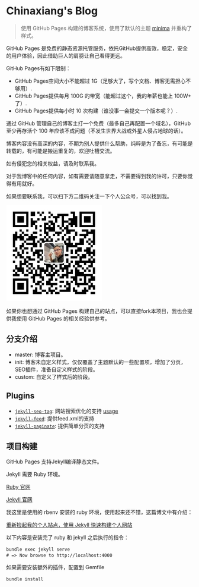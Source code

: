# Chinaxiang's Blog

> 使用 GitHub Pages 构建的博客系统，使用了默认的主题 [minima](https://jekyll.github.io/minima/) 并重构了样式。

GitHub Pages 是免费的静态资源托管服务，依托GitHub提供高效，稳定，安全的用户体验，因此借助巨人的肩膀让自己看得更远。

GitHub Pages有如下限制：

- GitHub Pages空间大小不能超过 1G（足够大了，写个文档、博客无需担心不够用）.
- GitHub Pages提供每月 100G 的带宽（能超过这个，我的年薪也能上 100W+ 了）.
- GitHub Pages提供每小时 10 次构建（谁没事一会提交一个版本呢？）.

通过 GitHub 管理自己的博客主打一个免费（最多自己再配置一个域名），GitHub 至少再存活个 100 年应该不成问题（不发生世界大战或外星人侵占地球的话）。

博客内容没有高深的内容，不期为别人提供什么帮助，纯粹是为了备忘，有可能是转载的，有可能是搬运重复的，欢迎吐槽交流。

如有侵犯您的相关权益，请及时联系我。

对于我博客中的任何内容，如有需要请随意拿走，不需要得到我的许可，只要你觉得有用就好。

如果想要联系我，可以扫下方二维码关注一下个人公众号，可以找到我。

![](./qrcode.jpg)

如果你也想通过 GitHub Pages 构建自己的站点，可以直接fork本项目，我也会提供我使用 GitHub Pages 的相关经验供参考。

## 分支介绍

- master: 博客主项目。
- init: 博客未自定义样式，仅仅覆盖了主题默认的一些配置项，增加了分页，SEO插件，准备自定义样式的阶段。
- custom: 自定义了样式后的阶段。

## Plugins

- [`jekyll-seo-tag`](https://github.com/jekyll/jekyll-seo-tag): 网站搜索优化的支持 [usage](https://github.com/jekyll/jekyll-seo-tag#usage)
- [`jekyll-feed`](https://github.com/jekyll/jekyll-feed): 提供feed.xml的支持
- [`jekyll-paginate`](https://github.com/jekyll/jekyll-paginate): 提供简单分页的支持

## 项目构建

GitHub Pages 支持Jekyll编译静态文件。

Jekyll 需要 Ruby 环境。

[Ruby 官网](https://www.ruby-lang.org/zh_cn/)

[Jekyll 官网](https://jekyllrb.com/)


我这里是使用的 rbenv 安装的 ruby 环境，使用起来还不错，这篇博文中有介绍：

[重新捡起我的个人站点，使用 Jekyll 快速构建个人网站](.)

以下内容是安装完了 ruby 和 jekyll 之后执行的指令：

```shell
bundle exec jekyll serve
# => Now browse to http://localhost:4000
```

如果需要安装额外的插件，配置到 Gemfile 

```shell
bundle install
```



